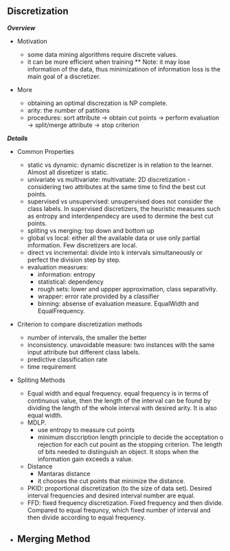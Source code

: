 ## Discretization

***Overview***

+ Motivation
	- some data mining algorithms require discrete values.
	- it can be more efficient when training
	** Note: it may lose information of the data, thus minimizatinon of information loss is the main goal of a discretizer.

+ More
	- obtaining an optimal discrezation is NP complete.
	- arity: the number of patitions
	- procedures: sort attribute -> obtain cut points -> perform evaluation -> split/merge attribute -> stop criterion

***Details***

+ Common Properties
	- static vs dynamic: dynamic discretizer is in relation to the learner. Almost all disretizer is static.
	- univariate vs multivariate: multivatiate: 2D discretization - considering two attributes at the same time to find the best cut points.
	- supervised vs unsupervised: unsupervised does not consider the class labels. In supervised discretizers, the heuristic measures such as entropy and interdenpendecy are used to dermine the best cut points.
	- spliting vs merging: top down and bottom up
	- global vs local: either all the available data or use only partial information. Few discretizers are local.
	- direct vs incremental: divide into k intervals simultaneously or perfect the division step by step.
	- evaluation measrues:
		* information: entropy
		* statistical: dependency
		* rough sets: lower and uppper approximation, class separativity.
		* wrapper: error rate provided by a classifier
		* binning: absense of evaluation measure. EqualWidth and EqualFrequency.

+ Criterion to compare discretization methods
	- number of intervals, the smaller the better
	- inconsistency. unavoidable measure: two instances with the same input attribute but different class labels.
	- predictive classification rate
	- time requirement

+ Spliting Methods
	- Equal width and equal frequency. equal frequency is in terms of continuous value, then the length of the interval can be found by dividing the length of the whole interval with desired arity. It is also equal width. 
	- MDLP.
		* use entropy to measure cut points
		* minimum disccription length principle to decide the acceptation o rejection for each cut pouint as the stopping criterion. The length of bits needed to distinguish an object. It stops when the information gain exceeds a value.
	- Distance 
		* Mantaras distance
		* it chooses the cut points that minimize the distance.
	- PKID: proportional discretization (to the size of data set). Desired interval frequencies and desired interval number are equal.
	- FFD: fixed frequency discretization. Fixed frequency and then divide. Compared to equal frequncy, which fixed number of interval and then divide according to equal frequency.

+ Merging Method
	- 